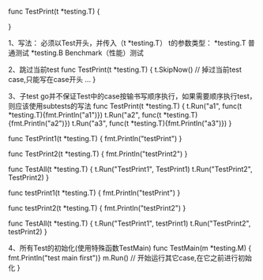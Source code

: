 func TestPrint(t *testing.T) {
  <!-- .... -->
}

1、写法： 必须以Test开头，并传入（t *testing.T）
t的参数类型：
  *testing.T 普通测试
  *testing.B Benchmark（性能）测试

2、跳过当前test
  func TestPrint(t *testing.T) {
    t.SkipNow() // 掉过当前test case,只能写在case开头
    ...
  }

3、子test
  go并不保证Test中的case按输书写顺序执行，如果需要顺序执行test，则应该使用subtests的写法
  func TestPrint(t *testing.T) {
    t.Run("a1", func(t *testing.T){fmt.Println("a1")})
    t.Run("a2", func(t *testing.T){fmt.Println("a2")})
    t.Run("a3", func(t *testing.T){fmt.Println("a3")})
  }

  <!-- 示例1 注意：以下写法，TestPrint1和TestPrint2都会执行两次 -->
  func TestPrint1(t *testing.T) {
    fmt.Println("testPrint")
  }

  func TestPrint2(t *testing.T) {
    fmt.Println("testPrint2")
  }

  func TestAll(t *testing.T) {
    t.Run("TestPrint1", TestPrint1)
    t.Run("TestPrint2", TestPrint2)
  }
  <!-- ******************************************************** -->

  <!-- 示例2 注意：(subtest开头T小写)以下写法，TestPrint1和TestPrint2只跑一次 -->
  func testPrint1(t *testing.T) {
    fmt.Println("testPrint")
  }

  func testPrint2(t *testing.T) {
    fmt.Println("testPrint2")
  }

  func TestAll(t *testing.T) {
    t.Run("TestPrint1", testPrint1)
    t.Run("TestPrint2", testPrint2)
  }
  <!-- ******************************************************** -->

4、所有Test的初始化(使用特殊函数TestMain)
  func TestMain(m *testing.M) {
    fmt.Println("test main first")}
    m.Run() // 开始运行其它case,在它之前进行初始化
  }